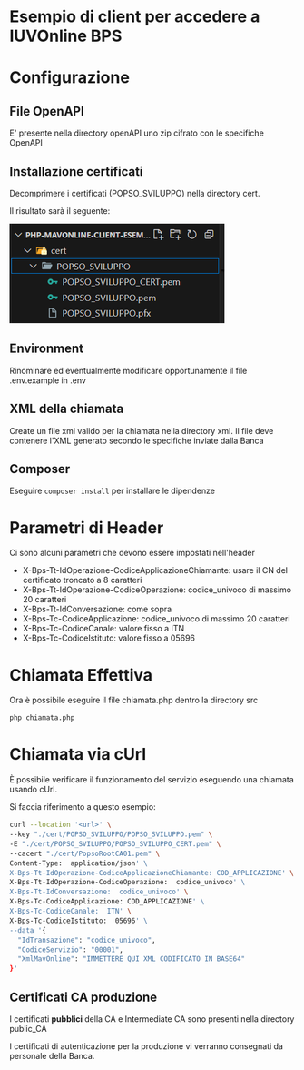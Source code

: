 # Esempio di client per accedere a IUVOnline BPS

# Configurazione

## File OpenAPI

E' presente nella directory openAPI uno zip cifrato con le specifiche OpenAPI

## Installazione certificati

Decomprimere i certificati (POPSO_SVILUPPO) nella directory cert.

Il risultato sarà il seguente:

![certificati.png](img/certificati.png)

## Environment

Rinominare ed eventualmente modificare opportunamente il file .env.example in .env

## XML della chiamata

Create un file xml valido per la chiamata nella directory xml. Il file deve contenere l'XML generato secondo le specifiche inviate dalla Banca

## Composer

Eseguire `composer install` per installare le dipendenze

# Parametri di Header

Ci sono alcuni parametri che devono essere impostati nell'header

- X-Bps-Tt-IdOperazione-CodiceApplicazioneChiamante: usare il CN del certificato troncato a 8 caratteri
- X-Bps-Tt-IdOperazione-CodiceOperazione: codice_univoco di massimo 20 caratteri
- X-Bps-Tt-IdConversazione: come sopra
- X-Bps-Tc-CodiceApplicazione: codice_univoco di massimo 20 caratteri
- X-Bps-Tc-CodiceCanale: valore fisso a ITN
- X-Bps-Tc-CodiceIstituto: valore fisso a 05696

# Chiamata Effettiva

Ora è possibile eseguire il file chiamata.php dentro la directory src

```bash
php chiamata.php
```

# Chiamata via cUrl

È possibile verificare il funzionamento del servizio eseguendo una chiamata usando cUrl.

Si faccia riferimento a questo esempio:

```bash
curl --location '<url>' \
--key "./cert/POPSO_SVILUPPO/POPSO_SVILUPPO.pem" \
-E "./cert/POPSO_SVILUPPO/POPSO_SVILUPPO_CERT.pem" \
--cacert "./cert/PopsoRootCA01.pem" \
Content-Type:  application/json' \
X-Bps-Tt-IdOperazione-CodiceApplicazioneChiamante: COD_APPLICAZIONE' \
X-Bps-Tt-IdOperazione-CodiceOperazione:  codice_univoco' \
X-Bps-Tt-IdConversazione:  codice_univoco' \
X-Bps-Tc-CodiceApplicazione: COD_APPLICAZIONE' \
X-Bps-Tc-CodiceCanale:  ITN' \
X-Bps-Tc-CodiceIstituto:  05696' \
--data '{
  "IdTransazione": "codice_univoco",
  "CodiceServizio": "00001",
  "XmlMavOnline": "IMMETTERE QUI XML CODIFICATO IN BASE64"
}'
```

## Certificati CA produzione

I certificati **pubblici** della CA e Intermediate CA sono presenti nella directory public_CA

I certificati di autenticazione per la produzione vi verranno consegnati da personale della Banca.
